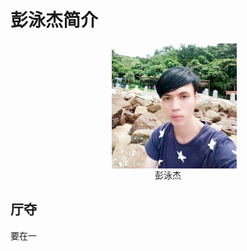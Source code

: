 # 彭泳杰简介
<div align="center">    
  <img src="./jie.png" width = "200" height = "200" alt="彭泳杰" align=center />
</div>

<div align="center">    
 彭泳杰
</div>

## 厅夺
要在一


